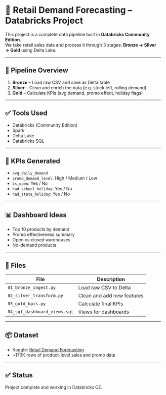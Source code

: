 # 🛒 Retail Demand Forecasting – Databricks Project

This project is a complete data pipeline built in **Databricks Community Edition**.  
We take retail sales data and process it through 3 stages: **Bronze → Silver → Gold** using Delta Lake.

---

## 📂 Pipeline Overview

1. **Bronze** – Load raw CSV and save as Delta table  
2. **Silver** – Clean and enrich the data (e.g. stock left, rolling demand)  
3. **Gold** – Calculate KPIs (avg demand, promo effect, holiday flags)

---

## ✅ Tools Used

- Databricks (Community Edition)
- Spark
- Delta Lake
- Databricks SQL 

---

## 🔢 KPIs Generated

- `avg_daily_demand`
- `promo_demand_level`: High / Medium / Low
- `is_open`: Yes / No
- `had_school_holiday`: Yes / No
- `had_state_holiday`: Yes / No

---

## 📊 Dashboard Ideas

- Top 10 products by demand  
- Promo effectiveness summary  
- Open vs closed warehouses  
- No-demand products

---

## 📁 Files

| File | Description |
|------|-------------|
| `01_bronze_ingest.py` | Load raw CSV to Delta |
| `02_silver_transform.py` | Clean and add new features |
| `03_gold_kpis.py` | Calculate final KPIs |
| `04_sql_dashboard_views.sql` | Views for dashboards |
---

## 📦 Dataset

- Kaggle: [Retail Demand Forecasting](https://www.kaggle.com/datasets/rishavdash/retail-demand-forecasting-dataset)  
- ~170K rows of product-level sales and promo data

---

## ✅ Status

Project complete and working in Databricks CE.
